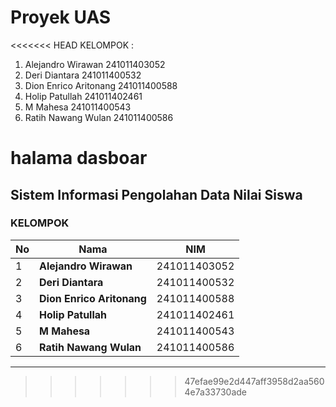 # Proyek UAS

<<<<<<< HEAD
KELOMPOK :
1. Alejandro Wirawan           241011403052
2. Deri Diantara               241011400532
3. Dion Enrico Aritonang       241011400588
4. Holip Patullah              241011402461
5. M Mahesa                    241011400543
6. Ratih Nawang Wulan          241011400586

halama dasboar
=======
## Sistem Informasi Pengolahan Data Nilai Siswa

### KELOMPOK

| No | Nama                    | NIM            |
|----|-------------------------|----------------|
| 1  | **Alejandro Wirawan**    | 241011403052   |
| 2  | **Deri Diantara**        | 241011400532   |
| 3  | **Dion Enrico Aritonang**| 241011400588   |
| 4  | **Holip Patullah**       | 241011402461   |
| 5  | **M Mahesa**             | 241011400543   |
| 6  | **Ratih Nawang Wulan**   | 241011400586   |

---
>>>>>>> 47efae99e2d447aff3958d2aa5604e7a33730ade

